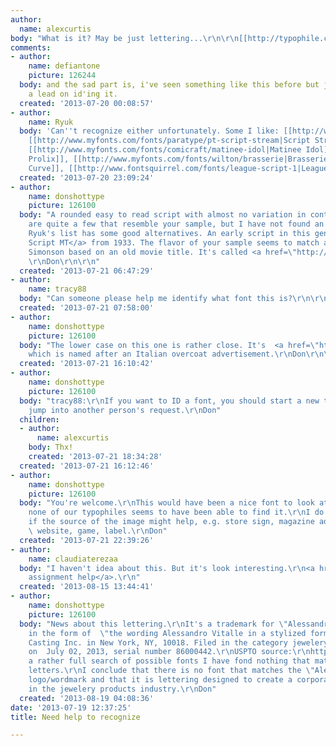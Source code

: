 ```yaml
---
author:
  name: alexcurtis
body: "What is it? May be just lettering...\r\n\r\n[[http://typophile.com/files/22222_0.png]]"
comments:
- author:
    name: defiantone
    picture: 126244
  body: and the sad part is, i've seen something like this before but just can't get
    a lead on id'ing it.
  created: '2013-07-20 00:08:57'
- author:
    name: Ryuk
  body: 'Can''t recognize either unfortunately. Some I like: [[http://www.myfonts.com/fonts/wiescherdesign/tamara|Tamara]],
    [[http://www.myfonts.com/fonts/paratype/pt-script-stream|Script Stream]], [[http://www.myfonts.com/fonts/nowak/kidorama|Kidorama]],
    [[http://www.myfonts.com/fonts/comicraft/matinee-idol|Matinee Idol]], [[http://www.myfonts.com/fonts/sudtipos/so-prolix|So
    Prolix]], [[http://www.myfonts.com/fonts/wilton/brasserie|Brasserie]], [[http://www.fontsquirrel.com/fonts/Learning-Curve-Pro|Learning
    Curve]], [[http://www.fontsquirrel.com/fonts/league-script-1|League Script]]'
  created: '2013-07-20 23:09:24'
- author:
    name: donshottype
    picture: 126100
  body: "A rounded easy to read script with almost no variation in contrast. There
    are quite a few that resemble your sample, but I have not found an exact match.
    Ryuk's list has some good alternatives. An early script in this genre is <a href=\"\r\nhttp://www.myfonts.com/fonts/mti/monoline-script-mt/\">Monoline
    Script MT</a> from 1933. The flavor of your sample seems to match a font by Mark
    Simonson based on an old movie title. It's called <a href=\"http://www.marksimonson.com/fonts/view/lakeside/\">Lakeside</a>.
    \r\nDon\r\n\r\n"
  created: '2013-07-21 06:47:29'
- author:
    name: tracy88
  body: "Can someone please help me identify what font this is?\r\n\r\nThank you!"
  created: '2013-07-21 07:58:00'
- author:
    name: donshottype
    picture: 126100
  body: "The lower case on this one is rather close. It's  <a href=\"http://www.myfonts.com/fonts/letterbox/terital-united/\">Terital-United</a>
    which is named after an Italian overcoat advertisement.\r\nDon\r\n\r\n"
  created: '2013-07-21 16:10:42'
- author:
    name: donshottype
    picture: 126100
  body: "tracy88:\r\nIf you want to ID a font, you should start a new thread, not
    jump into another person's request.\r\nDon"
  children:
  - author:
      name: alexcurtis
    body: Thx!
    created: '2013-07-21 18:34:28'
  created: '2013-07-21 16:12:46'
- author:
    name: donshottype
    picture: 126100
  body: "You're welcome.\r\nThis would have been a nice font to look at more closely.\r\nUnfortunately,
    none of our typophiles seems to have been able to find it.\r\nI do wonder, however,
    if the source of the image might help, e.g. store sign, magazine advertisement,
    \ website, game, label.\r\nDon"
  created: '2013-07-21 22:39:26'
- author:
    name: claudiaterezaa
  body: "I haven't idea about this. But it's look interesting.\r\n<a href=\"http://www.assignmentcube.co.uk/hr-assignment/\">hr
    assignment help</a>.\r\n"
  created: '2013-08-15 13:44:41'
- author:
    name: donshottype
    picture: 126100
  body: "News about this lettering.\r\nIt's a trademark for \"Alessandro Vitalle\"
    in the form of  \"the wording Alessandro Vitalle in a stylized form\" by A & V
    Casting Inc. in New York, NY, 10018. Filed in the category jewelery products,
    on  July 02, 2013, serial number 86000442.\r\nUSPTO source:\r\nhttp://tsdr.uspto.gov/#caseNumber=86000442&caseType=SERIAL_NO&searchType=documentSearch\r\nAfter
    a rather full search of possible fonts I have fond nothing that matches these
    letters.\r\nI conclude that there is no font that matches the \"Alessandro Vitalle\"
    logo/wordmark and that it is lettering designed to create a corporate identity
    in the jewelery products industry.\r\nDon"
  created: '2013-08-19 04:08:36'
date: '2013-07-19 12:37:25'
title: Need help to recognize

---
```

